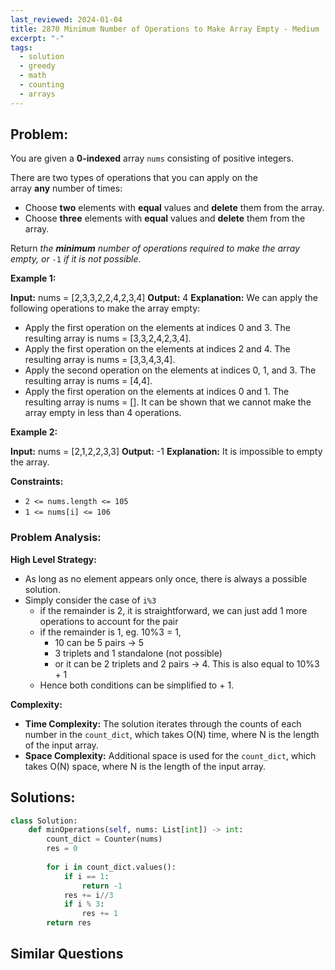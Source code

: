 ```yaml
---
last_reviewed: 2024-01-04
title: 2870 Minimum Number of Operations to Make Array Empty - Medium
excerpt: "-"
tags:
  - solution
  - greedy
  - math
  - counting
  - arrays
---
```

## Problem:
You are given a **0-indexed** array `nums` consisting of positive integers.

There are two types of operations that you can apply on the array **any** number of times:

- Choose **two** elements with **equal** values and **delete** them from the array.
- Choose **three** elements with **equal** values and **delete** them from the array.

Return _the **minimum** number of operations required to make the array empty, or_ `-1` _if it is not possible_.

**Example 1:**

**Input:** nums = [2,3,3,2,2,4,2,3,4]
**Output:** 4
**Explanation:** We can apply the following operations to make the array empty:
- Apply the first operation on the elements at indices 0 and 3. The resulting array is nums = [3,3,2,4,2,3,4].
- Apply the first operation on the elements at indices 2 and 4. The resulting array is nums = [3,3,4,3,4].
- Apply the second operation on the elements at indices 0, 1, and 3. The resulting array is nums = [4,4].
- Apply the first operation on the elements at indices 0 and 1. The resulting array is nums = [].
It can be shown that we cannot make the array empty in less than 4 operations.

**Example 2:**

**Input:** nums = [2,1,2,2,3,3]
**Output:** -1
**Explanation:** It is impossible to empty the array.

**Constraints:**

- `2 <= nums.length <= 105`
- `1 <= nums[i] <= 106`

### Problem Analysis:
**High Level Strategy:**
- As long as no element appears only once, there is always a possible solution. 
- Simply consider the case of `i%3`
	- if the remainder is 2, it is straightforward, we can just add 1 more operations to account for the pair
	- if the remainder is 1, eg. 10%3 = 1,
		- 10 can be 5 pairs -> 5
		- 3 triplets and 1 standalone (not possible) 
		- or it can be 2 triplets and 2 pairs -> 4. This is also equal to 10%3 + 1
	- Hence both conditions can be simplified to + 1.

**Complexity:**

- **Time Complexity:** The solution iterates through the counts of each number in the `count_dict`, which takes O(N) time, where N is the length of the input array.
- **Space Complexity:** Additional space is used for the `count_dict`, which takes O(N) space, where N is the length of the input array.

## Solutions:

```python
class Solution:
    def minOperations(self, nums: List[int]) -> int:
        count_dict = Counter(nums)
        res = 0
        
        for i in count_dict.values():
            if i == 1:
                return -1 
            res += i//3
            if i % 3:
                res += 1
        return res
```

## Similar Questions